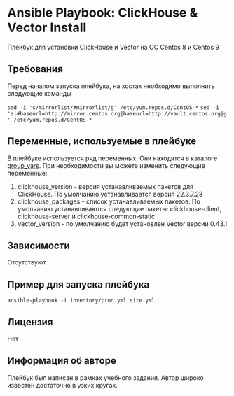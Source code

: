 # Ansible Playbook: ClickHouse & Vector Install

Плейбук для установки ClickHouse и Vector на ОС Centos 8 и Centos 9

## Требования

Перед началом запуска плейбука, на хостах необходимо выполнить следующие команды

`sed -i 's/mirrorlist/#mirrorlist/g' /etc/yum.repos.d/CentOS-*`
`sed -i 's|#baseurl=http://mirror.centos.org|baseurl=http://vault.centos.org|g' /etc/yum.repos.d/CentOS-*`

## Переменные, используемые в плейбуке

В плейбуке используется ряд переменных. Они находятся в каталоге [group_vars](./group_vars/). При необходимости вы можете изменить следующие переменные:

1. clickhouse_version - версия устанавливаемых пакетов для ClickHouse. По умолчанию устанавливается версия 22.3.7.28
2. clickhouse_packages - список устанавливаемых пакетов. По умолчанию устанавливаются следующие пакеты: clickhouse-client, clickhouse-server и clickhouse-common-static
3. vector_version - по умолчанию будет установлен Vector версии 0.43.1

## Зависимости

Отсутствуют

## Пример для запуска плейбука

`ansible-playbook -i inventory/prod.yml site.yml`

## Лицензия

Нет

## Информация об авторе

Плейбук был написан в рамках учебного задания. Автор широко известен достаточно в узких кругах.

